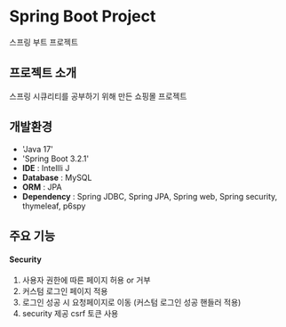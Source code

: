 # Spring Boot Project
스프링 부트 프로젝트


## 프로젝트 소개
스프링 시큐리티를 공부하기 위해 만든 쇼핑몰 프로젝트

## 개발환경
- 'Java 17'
- 'Spring Boot 3.2.1'
- **IDE** : Intellli J
- **Database** : MySQL
- **ORM** : JPA
- **Dependency** : Spring JDBC, Spring JPA, Spring web, Spring security, thymeleaf, p6spy

## 주요 기능
#### Security
1. 사용자 권한에 따른 페이지 허용 or 거부
2. 커스텀 로그인 페이지 적용
3. 로그인 성공 시 요청페이지로 이동 (커스텀 로그인 성공 핸들러 적용)
5. security 제공 csrf 토큰 사용
